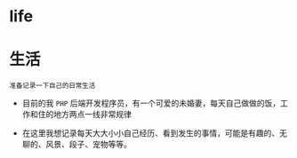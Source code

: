 # life

生活
===

`
	准备记录一下自己的日常生活
`

- 目前的我 `PHP` 后端开发程序员，有一个可爱的未婚妻，每天自己做做的饭，工作和住的地方两点一线非常规律

- 在这里我想记录每天大大小小自己经历、看到发生的事情，可能是有趣的、无聊的、风景、段子、宠物等等。

